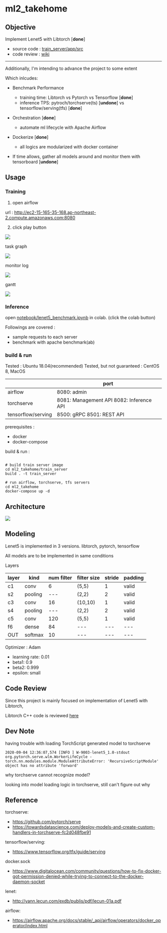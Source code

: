 # ml2_takehome

## Objective

Implement Lenet5 with Libtorch [**done**]
* source code : [train_server/app/src](https://github.com/anthony0727/ml2_takehome/tree/master/train_server/app/src)
* code review : [wiki](https://github.com/anthony0727/ml2_takehome/wiki/Code-Review)

---

Additionally, I'm intending to advance the project to some extent

Which inlcudes:

* Benchmark Performance 
  * training time: Libtorch vs Pytorch vs Tensorflow [**done**]
  * inference TPS: pytroch/torchserve(ts) [**undone**] vs tensorflow/serving(tfs) [**done**] 

* Orchestration [**done**]
  * automate ml lifecycle with Apache Airflow

* Dockerize [**done**]
  * all logics are modularized with docker container

* If time allows, gather all models around and monitor them with tensorboard [**undone**]

## Usage

### Training

1. open airflow 

url : http://ec2-15-165-35-168.ap-northeast-2.compute.amazonaws.com:8080

2. click play button

![](img/airflow.png)

task graph

![](img/airflow_graph.png)

monitor log

![](img/airflow_log.png)

gantt

![](img/airflow_gantt.png)

### Inference

open [notebook/lenet5_benchmark.ipynb](https://github.com/anthony0727/ml2_takehome/blob/master/notebook/lenet5_benchmark.ipynb) in colab. (click the colab button)

Followings are covered : 

* sample requests to each server
* benchmark with apache benchmark(ab)

### build & run

Tested : Ubuntu 18.04(recommended)
Tested, but not guaranteed : CentOS 8, MacOS

|                    | port                                     |
|--------------------|------------------------------------------|
| airflow            | 8080: admin                              |
| torchserve         | 8081: Management API 8082: Inference API |
| tensorflow/serving | 8500: gRPC 8501: REST API                |

prerequisites :

* docker
* docker-compose

build & run :
```Shell

# build train server image
cd ml2_takehome/train_server
build . -t train_server

# run airflow, torchserve, tfs servers
cd ml2_takehome
docker-compose up -d
```

## Architecture

![](img/archi.png)

## Modeling

Lenet5 is implemented in 3 versions. libtorch, pytorch, tensorflow

All models are to be implemented in same conditions

Layers

| layer  | kind | num filter | filter size | stride | padding |
|--- |--- |----| ----|----|----|
| c1 |conv| 6   | (5,5) | 1  | valid |
| s2 |pooling| --- | (2,2) | 2  | valid | 
| c3 |conv| 16  | (10,10) | 1 | valid |
| s4 |pooling| --- | (2,2) | 2 | valid |
| c5 |conv| 120  | (5,5) | 1  | valid |
| f6 |dense| 84   | --- | ---  | --- |
| OUT | softmax | 10 |  --- | --- | --- |


Optimizer : Adam

* learning rate: 0.01
* beta1: 0.9
* beta2: 0.999
* epsilon: small

## Code Review

Since this project is mainly focused on implementation of Lenet5 with Libtorch,

Libtorch C++ code is reviewed [here](https://github.com/anthony0727/ml2_takehome/wiki/Code-Review)

## Dev Note

having trouble with loading TorchScript generated model to torchserve

```
2020-09-04 12:36:07,574 [INFO ] W-9003-lenet5_1.0-stdout org.pytorch.serve.wlm.WorkerLifeCycle - torch.nn.modules.module.ModuleAttributeError: 'RecursiveScriptModule' object has no attribute 'forward'
```

why torchserve cannot recognize model?

looking into model loading logic in torchserve, still can't figure out why

## Reference

torchserve: 
* https://github.com/pytorch/serve
* https://towardsdatascience.com/deploy-models-and-create-custom-handlers-in-torchserve-fc2d048fbe91

tensorflow/serving:
* https://www.tensorflow.org/tfx/guide/serving

docker.sock
* https://www.digitalocean.com/community/questions/how-to-fix-docker-got-permission-denied-while-trying-to-connect-to-the-docker-daemon-socket

lenet:
* http://yann.lecun.com/exdb/publis/pdf/lecun-01a.pdf

airflow:
* https://airflow.apache.org/docs/stable/_api/airflow/operators/docker_operator/index.html
